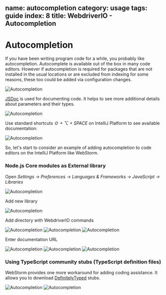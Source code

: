 name: autocompletion
category: usage
tags: guide
index: 8
title: WebdriverIO - Autocompletion
---

Autocompletion
=====================

If you have been writing program code for a while, you probably like autocompletion.
Autocomplete is available out of the box in many code editors. However if autocompletion is required for packages that are not installed in the usual locations or are excluded from indexing for some reasons, these too could be added via configuration changes.


![Autocompletion](/images/autocompletion/0.png)

[JSDoc](http://usejsdoc.org/) is used for documenting code. It helps to see more additional details about parameters and their types.

![Autocompletion](/images/autocompletion/1.png)

Use standard shortcuts *⇧ + ⌥ + SPACE* on IntelliJ Platform to see available documentation:

![Autocompletion](/images/autocompletion/2.png)

So, let's start to consider an example of adding autocompletion to code editors on the IntelliJ Platform like WebStorm.

### Node.js Core modules as External library

Open *Settings -> Preferences -> Languages & Frameworks -> JavaScript -> Libraries*

![Autocompletion](/images/autocompletion/3.png)

Add new library

![Autocompletion](/images/autocompletion/4.png)

Add directory with WebdriverIO commands

![Autocompletion](/images/autocompletion/5.png)
![Autocompletion](/images/autocompletion/6.png)
![Autocompletion](/images/autocompletion/7.png)

Enter documentation URL

![Autocompletion](/images/autocompletion/8.png)
![Autocompletion](/images/autocompletion/9.png)
![Autocompletion](/images/autocompletion/10.png)

### Using TypeScript community stubs (TypeScript definition files)

WebStorm provides one more workaround for adding coding assistance. It allows you to download [DefinitelyTyped](https://github.com/DefinitelyTyped/DefinitelyTyped) stubs.

![Autocompletion](/images/autocompletion/11.png)
![Autocompletion](/images/autocompletion/12.png)
